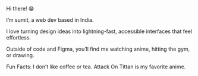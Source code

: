 Hi there! 😁

I’m sumit, a web dev based in India.

I love turning design ideas into lightning-fast, accessible interfaces that feel effortless.

Outside of code and Figma, you’ll find me watching anime, hitting the gym, or drawing. 

Fun Facts:
I don’t like coffee or tea.
Attack On Tittan is my favorite anime.
